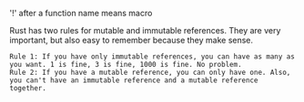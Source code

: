 '!' after a function name means macro

Rust has two rules for mutable and immutable references. They are very important, but also easy to remember because they make sense.

    Rule 1: If you have only immutable references, you can have as many as you want. 1 is fine, 3 is fine, 1000 is fine. No problem.
    Rule 2: If you have a mutable reference, you can only have one. Also, you can't have an immutable reference and a mutable reference together.

